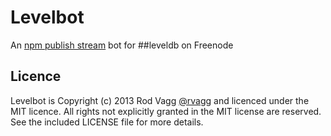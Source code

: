 # Levelbot

An [npm publish stream](https://github.com/rvagg/node-npm-publish-stream) bot for ##leveldb on Freenode

## Licence

Levelbot is Copyright (c) 2013 Rod Vagg [@rvagg](https://twitter.com/rvagg) and licenced under the MIT licence. All rights not explicitly granted in the MIT license are reserved. See the included LICENSE file for more details.